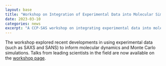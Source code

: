 ```yaml
---
layout: base
title: "Workshop on Integration of Experimental Data into Molecular Simulations"
date: 2023-03-10
categories: news
excerpt: "A CCP-SAS workshop on integrating experimental data into molecular simulations was held March 10, 2023."
---
```


The workshop explored recent developments in using experimental data (such as SAXS and SANS) to inform molecular dynamics and Monte Carlo simulations. Talks from leading scientists in the field are now available on the [workshop page](https://www.ccpsas.org/events/workshop2023.html).
